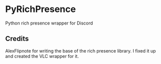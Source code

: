 # PyRichPresence
Python rich presence wrapper for Discord  

## Credits
AlexFlipnote for writing the base of the rich presence library. I fixed it up and created the VLC wrapper for it.  